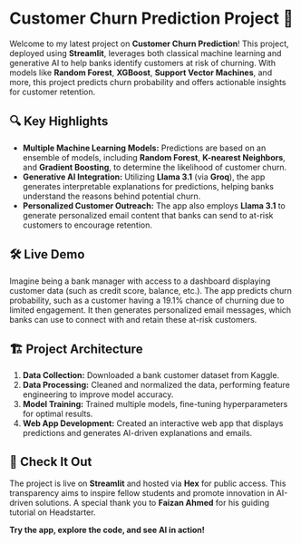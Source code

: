 <h1>Customer Churn Prediction Project 🚀</h1>

<p>Welcome to my latest project on <strong>Customer Churn Prediction</strong>! This project, deployed using <strong>Streamlit</strong>, leverages both classical machine learning and generative AI to help banks identify customers at risk of churning. With models like <strong>Random Forest</strong>, <strong>XGBoost</strong>, <strong>Support Vector Machines</strong>, and more, this project predicts churn probability and offers actionable insights for customer retention.</p>

<h2>🔍 Key Highlights</h2>
<ul>
  <li><strong>Multiple Machine Learning Models:</strong> Predictions are based on an ensemble of models, including <strong>Random Forest</strong>, <strong>K-nearest Neighbors</strong>, and <strong>Gradient Boosting</strong>, to determine the likelihood of customer churn.</li>
  <li><strong>Generative AI Integration:</strong> Utilizing <strong>Llama 3.1</strong> (via <strong>Groq</strong>), the app generates interpretable explanations for predictions, helping banks understand the reasons behind potential churn.</li>
  <li><strong>Personalized Customer Outreach:</strong> The app also employs <strong>Llama 3.1</strong> to generate personalized email content that banks can send to at-risk customers to encourage retention.</li>
</ul>

<h2>🛠️ Live Demo</h2>
<p>Imagine being a bank manager with access to a dashboard displaying customer data (such as credit score, balance, etc.). The app predicts churn probability, such as a customer having a 19.1% chance of churning due to limited engagement. It then generates personalized email messages, which banks can use to connect with and retain these at-risk customers.</p>

<h2>🏗️ Project Architecture</h2>
<ol>
  <li><strong>Data Collection:</strong> Downloaded a bank customer dataset from Kaggle.</li>
  <li><strong>Data Processing:</strong> Cleaned and normalized the data, performing feature engineering to improve model accuracy.</li>
  <li><strong>Model Training:</strong> Trained multiple models, fine-tuning hyperparameters for optimal results.</li>
  <li><strong>Web App Development:</strong> Created an interactive web app that displays predictions and generates AI-driven explanations and emails.</li>
</ol>

<h2>🔗 Check It Out</h2>
<p>The project is live on <strong>Streamlit</strong> and hosted via <strong>Hex</strong> for public access. This transparency aims to inspire fellow students and promote innovation in AI-driven solutions. A special thank you to <strong>Faizan Ahmed</strong> for his guiding tutorial on Headstarter.</p>

<p><strong>Try the app, explore the code, and see AI in action!</strong></p>
